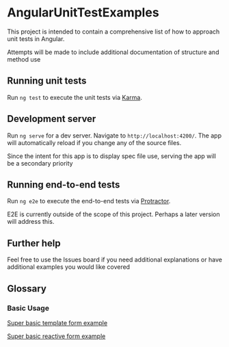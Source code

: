 # AngularUnitTestExamples

This project is intended to contain a comprehensive list of how to approach unit tests in Angular.

Attempts will be made to include additional documentation of structure and method use

## Running unit tests

Run `ng test` to execute the unit tests via [Karma](https://karma-runner.github.io).

## Development server

Run `ng serve` for a dev server. Navigate to `http://localhost:4200/`. The app will automatically reload if you change any of the source files.

Since the intent for this app is to display spec file use, serving the app will be a secondary priority

## Running end-to-end tests

Run `ng e2e` to execute the end-to-end tests via [Protractor](http://www.protractortest.org/).

E2E is currently outside of the scope of this project. Perhaps a later version will address this.

## Further help

Feel free to use the Issues board if you need additional explanations or have additional examples you would like covered

## Glossary

### Basic Usage

[Super basic template form example](./src/app/components/forms/template-form-example/template-form-example.component.spec.ts)

[Super basic reactive form example](./src/app/components/forms/reactive-form-example-1/reactive-form-example.component.spec.ts)
